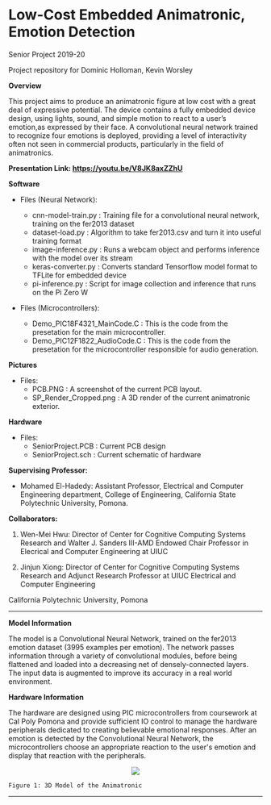 # Low-Cost Embedded Animatronic, Emotion Detection

Senior Project 2019-20

Project repository for Dominic Holloman, Kevin Worsley

**Overview**

This project aims to produce an animatronic figure at low cost with a great deal of expressive potential. The device contains a fully embedded device design, using lights, sound, and simple motion to react to a user’s emotion,as expressed by their face. A convolutional  neural network trained to recognize four emotions is deployed, providing a level of interactivity often not seen in commercial products, particularly in the field of animatronics.

**Presentation Link: https://youtu.be/V8JK8axZZhU**

**Software**
* Files (Neural Network):
  * cnn-model-train.py : Training file for a convolutional neural network, training on the fer2013 dataset
  * dataset-load.py : Algorithm to take fer2013.csv and turn it into useful training format
  * image-inference.py : Runs a webcam object and performs inference with the model over its stream
  * keras-converter.py : Converts standard Tensorflow model format to TFLite for embedded device
  * pi-inference.py : Script for image collection and inference that runs on the Pi Zero W
  
* Files (Microcontrollers):
  * Demo_PIC18F4321_MainCode.C : This is the code from the presetation for the main microcontroller.
  * Demo_PIC12F1822_AudioCode.C : This is the code from the presetation for the microcontroller responsible for audio generation.
  
 **Pictures**
 * Files:
   * PCB.PNG : A screenshot of the current PCB layout.
   * SP_Render_Cropped.png : A 3D render of the current animatronic exterior.
  
**Hardware**
* Files:
  * SeniorProject.PCB : Current PCB design
  * SeniorProject.sch : Current schematic of hardware
  

**Supervising Professor:**

- Mohamed El-Hadedy: Assistant Professor, Electrical and Computer Engineering department, College of Engineering, California State Polytechnic University, Pomona.

**Collaborators:**

1. Wen-Mei Hwu: Director of Center for Cognitive Computing Systems Research and Walter J. Sanders III-AMD Endowed Chair Professor in Elecrical and Computer Engineering at UIUC

2. Jinjun Xiong: Director of Center for Cognitive Computing Systems Research and Adjunct Research Professor at UIUC
Electrical and Computer Engineering

California Polytechnic University, Pomona


--------------------------------------

**Model Information**

The model is a Convolutional Neural Network, trained on the fer2013 emotion dataset (3995 examples per emotion). The network passes information through a variety of convolutional modules, before being flattened and loaded into a decreasing net of densely-connected layers. The input data is augmented to improve its accuracy in a real world environment. 

**Hardware Information**

The hardware are designed using PIC microcontrollers from coursework at Cal Poly Pomona and provide sufficient IO control to manage the hardware peripherals dedicated to creating believable emotional responses. After an emotion is detected by the Convolutional Neural Network, the microcontrollers choose an appropriate reaction to the user's emotion and display that reaction with the peripherals.

<p align="center">
<img src="https://github.com/Reconfigurable-Computing-CalPoly-Pomona/Emotional-Response-Animatronic/Pictures/SP_Render_Cropped.png" >

	Figure 1: 3D Model of the Animatronic
</p>

--------------------------------------
